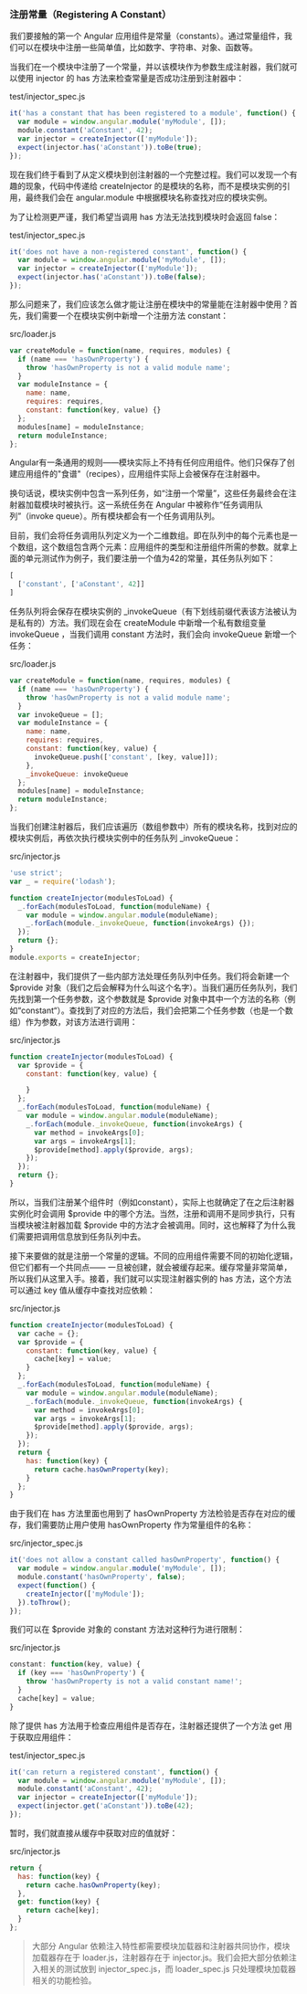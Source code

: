 ### 注册常量（Registering A Constant）

我们要接触的第一个 Angular 应用组件是常量（constants）。通过常量组件，我们可以在模块中注册一些简单值，比如数字、字符串、对象、函数等。

当我们在一个模块中注册了一个常量，并以该模块作为参数生成注射器，我们就可以使用 injector 的 has 方法来检查常量是否成功注册到注射器中：

test/injector\_spec.js

```js
it('has a constant that has been registered to a module', function() {
  var module = window.angular.module('myModule', []);
  module.constant('aConstant', 42);
  var injector = createInjector(['myModule']);
  expect(injector.has('aConstant')).toBe(true);
});
```

现在我们终于看到了从定义模块到创注射器的一个完整过程。我们可以发现一个有趣的现象，代码中传递给 createInjector 的是模块的名称，而不是模块实例的引用，最终我们会在 angular.module 中根据模块名称查找对应的模块实例。

为了让检测更严谨，我们希望当调用 has 方法无法找到模块时会返回 false：

test/injector\_spec.js

```js
it('does not have a non-registered constant', function() {
  var module = window.angular.module('myModule', []);
  var injector = createInjector(['myModule']);
  expect(injector.has('aConstant')).toBe(false);
});
```

那么问题来了，我们应该怎么做才能让注册在模块中的常量能在注射器中使用？首先，我们需要一个在模块实例中新增一个注册方法 constant：

src/loader.js

```js
var createModule = function(name, requires, modules) {
  if (name === 'hasOwnProperty') {
    throw 'hasOwnProperty is not a valid module name';
  }
  var moduleInstance = {
    name: name,
    requires: requires,
    constant: function(key, value) {}
  };
  modules[name] = moduleInstance;
  return moduleInstance;
};
```

Angular有一条通用的规则——模块实际上不持有任何应用组件。他们只保存了创建应用组件的"食谱"（recipes），应用组件实际上会被保存在注射器中。

换句话说，模块实例中包含一系列任务，如“注册一个常量”，这些任务最终会在注射器加载模块时被执行。这一系统任务在 Angular 中被称作“任务调用队列”（invoke queue）。所有模块都会有一个任务调用队列。

目前，我们会将任务调用队列定义为一个二维数组。即在队列中的每个元素也是一个数组，这个数组包含两个元素：应用组件的类型和注册组件所需的参数。就拿上面的单元测试作为例子，我们要注册一个值为42的常量，其任务队列如下：

```js
[
  ['constant', ['aConstant', 42]]
]
```

任务队列将会保存在模块实例的 \_invokeQueue（有下划线前缀代表该方法被认为是私有的）方法。我们现在会在 createModule 中新增一个私有数组变量 invokeQueue ，当我们调用 constant 方法时，我们会向 invokeQueue 新增一个任务：

src/loader.js

```js
var createModule = function(name, requires, modules) {
  if (name === 'hasOwnProperty') {
    throw 'hasOwnProperty is not a valid module name';
  }
  var invokeQueue = [];
  var moduleInstance = {
    name: name,
    requires: requires,
    constant: function(key, value) {
      invokeQueue.push(['constant', [key, value]]);
    },
    _invokeQueue: invokeQueue
  };
  modules[name] = moduleInstance;
  return moduleInstance;
};
```

当我们创建注射器后，我们应该遍历（数组参数中）所有的模块名称，找到对应的模块实例后，再依次执行模块实例中的任务队列 \_invokeQueue：

src/injector.js

```js
'use strict';
var _ = require('lodash');

function createInjector(modulesToLoad) {
  _.forEach(modulesToLoad, function(moduleName) {
    var module = window.angular.module(moduleName);
    _.forEach(module._invokeQueue, function(invokeArgs) {});
  });
  return {};
}
module.exports = createInjector;
```

在注射器中，我们提供了一些内部方法处理任务队列中任务。我们将会新建一个 $provide 对象（我们之后会解释为什么叫这个名字）。当我们遍历任务队列，我们先找到第一个任务参数，这个参数就是 $provide 对象中其中一个方法的名称（例如“constant“）。查找到了对应的方法后，我们会把第二个任务参数（也是一个数组）作为参数，对该方法进行调用：

src/injector.js

```js
function createInjector(modulesToLoad) {
  var $provide = {
    constant: function(key, value) {

    }
  };
  _.forEach(modulesToLoad, function(moduleName) {
    var module = window.angular.module(moduleName);
    _.forEach(module._invokeQueue, function(invokeArgs) {
      var method = invokeArgs[0];
      var args = invokeArgs[1];
      $provide[method].apply($provide, args);
    });
  });
  return {};
}
```

所以，当我们注册某个组件时（例如constant），实际上也就确定了在之后注射器实例化时会调用 $provide 中的哪个方法。当然，注册和调用不是同步执行，只有当模块被注射器加载 $provide 中的方法才会被调用。同时，这也解释了为什么我们需要把调用信息放到任务队列中去。

接下来要做的就是注册一个常量的逻辑。不同的应用组件需要不同的初始化逻辑，但它们都有一个共同点—— 一旦被创建，就会被缓存起来。缓存常量非常简单，所以我们从这里入手。接着，我们就可以实现注射器实例的 has 方法，这个方法可以通过 key 值从缓存中查找对应依赖：

src/injector.js

```js
function createInjector(modulesToLoad) {
  var cache = {};
  var $provide = {
    constant: function(key, value) {
      cache[key] = value;
    }
  };
  _.forEach(modulesToLoad, function(moduleName) {
    var module = window.angular.module(moduleName);
    _.forEach(module._invokeQueue, function(invokeArgs) {
      var method = invokeArgs[0];
      var args = invokeArgs[1];
      $provide[method].apply($provide, args);
    });
  });
  return {
    has: function(key) {
      return cache.hasOwnProperty(key);
    }
  };
}
```

由于我们在 has 方法里面也用到了 hasOwnProperty 方法检验是否存在对应的缓存，我们需要防止用户使用 hasOwnProperty 作为常量组件的名称：

src/injector\_spec.js

```js
it('does not allow a constant called hasOwnProperty', function() {
  var module = window.angular.module('myModule', []);
  module.constant('hasOwnProperty', false);
  expect(function() {
    createInjector(['myModule']);
  }).toThrow();
});
```

我们可以在 $provide 对象的 constant 方法对这种行为进行限制：

src/injector.js

```js
constant: function(key, value) {
  if (key === 'hasOwnProperty') {
    throw 'hasOwnProperty is not a valid constant name!';
  }
  cache[key] = value;
}
```

除了提供 has 方法用于检查应用组件是否存在，注射器还提供了一个方法 get 用于获取应用组件：

test/injector\_spec.js

```js
it('can return a registered constant', function() {
  var module = window.angular.module('myModule', []);
  module.constant('aConstant', 42);
  var injector = createInjector(['myModule']);
  expect(injector.get('aConstant')).toBe(42);
});
```

暂时，我们就直接从缓存中获取对应的值就好：

src/injector.js

```js
return {
  has: function(key) {
    return cache.hasOwnProperty(key);
  },
  get: function(key) {
    return cache[key];
  }
};
```

> 大部分 Angular 依赖注入特性都需要模块加载器和注射器共同协作，模块加载器存在于 loader.js，注射器存在于 injector.js。我们会把大部分依赖注入相关的测试放到 injector\_spec.js，而 loader\_spec.js 只处理模块加载器相关的功能检验。



